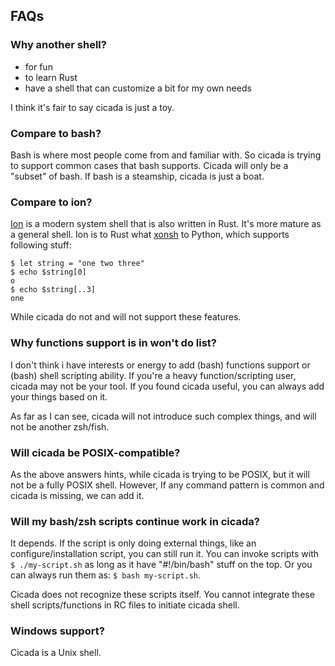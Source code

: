 ## FAQs

### Why another shell?

- for fun
- to learn Rust
- have a shell that can customize a bit for my own needs

I think it's fair to say cicada is just a toy.

### Compare to bash?

Bash is where most people come from and familiar with. So cicada is trying to support common cases that bash supports. Cicada will only be a "subset" of bash. If bash is a steamship, cicada is just a boat.

### Compare to ion?

[Ion](https://github.com/redox-os/ion) is a modern system shell that is also written in Rust. It's more mature as a general shell. Ion is to Rust what [xonsh](http://xon.sh) to Python, which supports following stuff:
```
$ let string = "one two three"
$ echo $string[0]
o
$ echo $string[..3]
one
```
While cicada do not and will not support these features.

### Why functions support is in won't do list?

I don't think i have interests or energy to add (bash) functions support or (bash) shell scripting ability. If you're a heavy function/scripting user, cicada may not be your tool. If you found cicada useful, you can always add your things based on it.

As far as I can see, cicada will not introduce such complex things, and will not be another zsh/fish.

### Will cicada be POSIX-compatible?

As the above answers hints, while cicada is trying to be POSIX, but it will not be a fully POSIX shell. However, If any command pattern is common and cicada is missing, we can add it.

### Will my bash/zsh scripts continue work in cicada?

It depends. If the script is only doing external things, like an configure/installation script, you can still run it. You can invoke scripts with `$ ./my-script.sh` as long as it have "#!/bin/bash" stuff on the top. Or you can always run them as: `$ bash my-script.sh`.

Cicada does not recognize these scripts itself. You cannot integrate these shell scripts/functions in RC files to initiate cicada shell.

### Windows support?

Cicada is a Unix shell.
